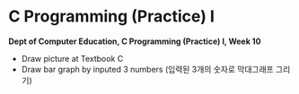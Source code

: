 # C Programming (Practice) I
**Dept of Computer Education, C Programming (Practice) I, Week 10**

 - Draw picture at Textbook C
 - Draw bar graph by inputed 3 numbers (입력된 3개의 숫자로 막대그래프 그리기)